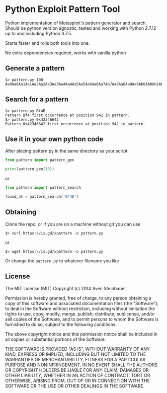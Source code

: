 # Python Exploit Pattern Tool

Python implementation of Metasploit's pattern generator and search. Should be python version agnostic, tested and working with Python 2.7.12 up to and including Python 3.7.5.

Starts faster and rolls both tools into one.

No extra dependencies required, works with vanilla python

## Generate a pattern

    $> pattern.py 100
    Aa0Aa0Aa1Aa1Aa2Aa2Aa3Aa3Aa4Aa4Aa5Aa5Aa6Aa6Aa7Aa7Aa8Aa8Aa9Aa9Ab0Ab0Ab1Ab1Ab2Ab2Ab3Ab3Ab4Ab4Ab5Ab5Ab6A

## Search for a pattern

    $> pattern.py Bf4B
    Pattern Bf4 first occurrence at position 942 in pattern.
    $> pattern.py 0x42346642
    Pattern 0x42346642 first occurrence at position 942 in pattern.

## Use it in your own python code

After placing pattern.py in the same directory as your script:

```python
from pattern import pattern_gen

print(pattern_gen(10))
```

or

```python
from pattern import pattern_search

found_at = pattern_search('Bf4B')
```

## Obtaining

Clone the repo, or if you are on a machine without git you can use

    $> curl https://is.gd/xpattern -o pattern.py

or

    $> wget https://is.gd/xpattern -o pattern.py

Or change the `pattern.py` to whatever filename you like

## License

The MIT License (MIT)
Copyright (c) 2014 Sven Steinbauer

Permission is hereby granted, free of charge, to any person obtaining a copy of this software and associated documentation files (the "Software"), to deal in the Software without restriction, including without limitation the rights to use, copy, modify, merge, publish, distribute, sublicense, and/or sell copies of the Software, and to permit persons to whom the Software is furnished to do so, subject to the following conditions:

The above copyright notice and this permission notice shall be included in all copies or substantial portions of the Software.

THE SOFTWARE IS PROVIDED "AS IS", WITHOUT WARRANTY OF ANY KIND, EXPRESS OR IMPLIED, INCLUDING BUT NOT LIMITED TO THE WARRANTIES OF MERCHANTABILITY, FITNESS FOR A PARTICULAR PURPOSE AND NONINFRINGEMENT. IN NO EVENT SHALL THE AUTHORS OR COPYRIGHT HOLDERS BE LIABLE FOR ANY CLAIM, DAMAGES OR OTHER LIABILITY, WHETHER IN AN ACTION OF CONTRACT, TORT OR OTHERWISE, ARISING FROM, OUT OF OR IN CONNECTION WITH THE SOFTWARE OR THE USE OR OTHER DEALINGS IN THE SOFTWARE.
